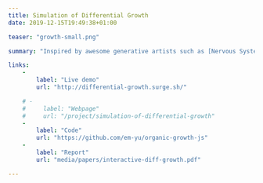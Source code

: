 ```yaml
---
title: Simulation of Differential Growth
date: 2019-12-15T19:49:38+01:00

teaser: "growth-small.png"

summary: "Inspired by awesome generative artists such as [Nervous System](https://n-e-r-v-o-u-s.com/) and [inconvergent](https://inconvergent.net/), I built a web application simulating the penomenon of differential growth on a surface. My goal was to build an interactive tool to grow organic looking surfaces. The outcome of this project was this live demo in the browser (you can try it) and some 3D prints!"

links:
    -
        label: "Live demo"
        url: "http://differential-growth.surge.sh/"

    # -
    #     label: "Webpage"
    #     url: "/project/simulation-of-differential-growth"
    -
        label: "Code"
        url: "https://github.com/em-yu/organic-growth-js"
    -
        label: "Report"
        url: "media/papers/interactive-diff-growth.pdf"

---
```


<!-- Detailed text about this project -->